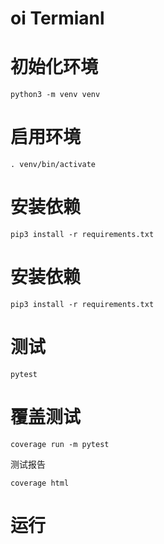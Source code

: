 # oi Termianl

# 初始化环境

`python3 -m venv venv`

# 启用环境

`. venv/bin/activate`

# 安装依赖

`pip3 install -r requirements.txt`

# 安装依赖

`pip3 install -r requirements.txt`

# 测试

`pytest`

# 覆盖测试

`coverage run -m pytest `

测试报告

`coverage html`

# 运行
